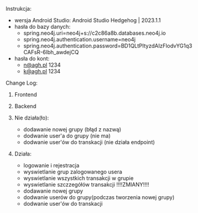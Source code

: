 Instrukcja:
 - wersja Android Studio: Android Studio Hedgehog | 2023.1.1
 - hasła do bazy danych:
   - spring.neo4j.uri=neo4j+s://c2c86a8b.databases.neo4j.io
   - spring.neo4j.authentication.username=neo4j
   - spring.neo4j.authentication.password=BD1QLtPItyzdAIzFlodvYG1q3CAFsR-6Ibh_awdejCQ
 - hasła do kont:
   - n@agh.pl 1234
   - k@agh.pl 1234
  



Change Log:

1. Frontend
    

2. Backend
    
    
3. Nie działa(ło):
    - dodawanie nowej grupy (błąd z nazwą)
    - dodwanie user'a do grupy (nie ma)
    - dodwanie user'ów do transkacji (nie działa endpoint)
4. Działa:
	- logowanie i rejestracja
    - wyswietlanie grup zalogowanego usera
    - wyswietlanie wszystkich transakcji w grupie
    - wyswietlanie szczzegółów transakcji
    !!!!ZMIANY!!!!
    - dodawanie nowej grupy 
    - dodwanie userów do grupy(podczas tworzenia nowej grupy)
    - dodwanie user'ów do transkacji
